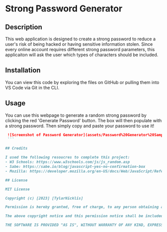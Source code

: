 # Strong Password Generator

## Description

This web application is designed to create a strong password to reduce a user's risk of being hacked or having sensitive information stolen. Since every online account requires different strong password parameters, this applicaiton will ask the user which types of characters should be included. 

## Installation 

You can view this code by exploring the files on GitHub or pulling them into VS Code via Git in the CLI.

## Usage 

You can use this webpage to generate a random strong password by clicking the red 'Generate Password' button. The box will then populate with a strong password. Then simply copy and paste your password to use it! 

   ```md
    ![Screenshot of Password Generator](assets/Password%20Generator%20Sample%20%20Medium.jpeg)
    ```

## Credits 

I used the following resoucres to complete this project: 
- W3 Schools: https://www.w3schools.com/js/js_random.asp
- Sabe: https://sabe.io/blog/javascript-yes-no-confirmation-box
- Mozilla: https://developer.mozilla.org/en-US/docs/Web/JavaScript/Reference/Global_Objects/Array/concat

## License

MIT License

Copyright (c) [2023] [TylarNicklis]

Permission is hereby granted, free of charge, to any person obtaining a copy of this software and associated documentation files (the "Software"), to deal in the Software without restriction, including without limitation the rights to use, copy, modify, merge, publish, distribute, sublicense, and/or sell copies of the Software, and to permit persons to whom the Software is furnished to do so, subject to the following conditions:

The above copyright notice and this permission notice shall be included in all copies or substantial portions of the Software.

THE SOFTWARE IS PROVIDED "AS IS", WITHOUT WARRANTY OF ANY KIND, EXPRESS OR IMPLIED, INCLUDING BUT NOT LIMITED TO THE WARRANTIES OF MERCHANTABILITY, FITNESS FOR A PARTICULAR PURPOSE AND NONINFRINGEMENT. IN NO EVENT SHALL THE AUTHORS OR COPYRIGHT HOLDERS BE LIABLE FOR ANY CLAIM, DAMAGES OR OTHER LIABILITY, WHETHER IN AN ACTION OF CONTRACT, TORT OR OTHERWISE, ARISING FROM, OUT OF OR IN CONNECTION WITH THE SOFTWARE OR THE USE OR OTHER DEALINGS IN THE SOFTWARE.
